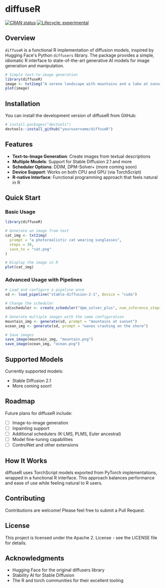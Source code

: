 # diffuseR

[![CRAN status](https://www.r-pkg.org/badges/version/diffuseR)](https://CRAN.R-project.org/package=diffuseR)
[![Lifecycle: experimental](https://img.shields.io/badge/lifecycle-experimental-orange.svg)](https://lifecycle.r-lib.org/articles/stages.html#experimental)

## Overview

`diffuseR` is a functional R implementation of diffusion models, inspired by Hugging Face's Python `diffusers` library. The package provides a simple, idiomatic R interface to state-of-the-art generative AI models for image generation and manipulation.

```r
# Simple text-to-image generation
library(diffuseR)
image <- txt2img("A serene landscape with mountains and a lake at sunset")
plot(image)
```

## Installation

You can install the development version of diffuseR from GitHub:

```r
# install.packages("devtools")
devtools::install_github("yourusername/diffuseR")
```

## Features

- **Text-to-Image Generation**: Create images from textual descriptions
- **Multiple Models**: Support for Stable Diffusion 2.1 and more
- **Scheduler Options**: DDIM, DPM-Solver+ (more coming soon)
- **Device Support**: Works on both CPU and GPU (via TorchScript)
- **R-native Interface**: Functional programming approach that feels natural in R

## Quick Start

### Basic Usage

```r
library(diffuseR)

# Generate an image from text
cat_img <- txt2img(
  prompt = "a photorealistic cat wearing sunglasses",
  steps = 30,
  save_to = "cat.png"
)

# Display the image in R
plot(cat_img)
```

### Advanced Usage with Pipelines

```r
# Load and configure a pipeline once
sd <- load_pipeline("stable-diffusion-2-1", device = "cuda")

# Change the scheduler
sd$scheduler <- create_scheduler("dpm_solver_plus", num_inference_steps = 20)

# Generate multiple images with the same configuration
mountain_img <- generate(sd, prompt = "mountains at sunset")
ocean_img <- generate(sd, prompt = "waves crashing on the shore")

# Save images
save_image(mountain_img, "mountain.png")
save_image(ocean_img, "ocean.png")
```

## Supported Models

Currently supported models:

- Stable Diffusion 2.1
- More coming soon!

## Roadmap

Future plans for diffuseR include:

- [ ] Image-to-image generation
- [ ] Inpainting support
- [ ] Additional schedulers (K-LMS, PLMS, Euler ancestral)
- [ ] Model fine-tuning capabilities
- [ ] ControlNet and other extensions

## How It Works

diffuseR uses TorchScript models exported from PyTorch implementations, wrapped in a functional R interface. This approach balances performance and ease of use while feeling natural to R users.

## Contributing

Contributions are welcome! Please feel free to submit a Pull Request.

## License

This project is licensed under the Apache 2. License - see the LICENSE file for details.

## Acknowledgments

- Hugging Face for the original diffusers library
- Stability AI for Stable Diffusion
- The R and torch communities for their excellent tooling